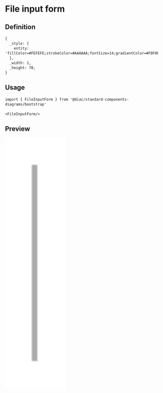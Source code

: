 # File input form

## Definition

```
{
  _style: { 
    entity: 'fillColor=#FEFEFE;strokeColor=#AAAAAA;fontSize=14;gradientColor=#F0F0F0;',
  },
  _width: 1,
  _height: 70,
}
```

## Usage

```
import { FileInputForm } from '@diac/standard-components-diagrams/bootstrap'

<FileInputForm/>
```

## Preview

<img src="./file-input-form.png" width="200"/>
